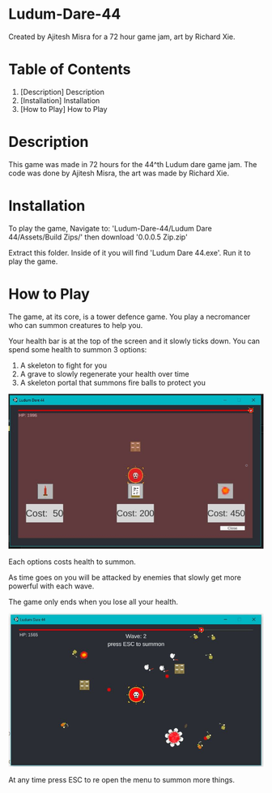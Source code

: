 # Ludum-Dare-44

Created by Ajitesh Misra for a 72 hour game jam, art by Richard Xie.

# <a name="table of contents"></a> Table of Contents

1.	[Description] Description
2.	[Installation] Installation
3.	[How to Play] How to Play

# <a name="Description"></a>Description

This game was made in 72 hours for the 44^th Ludum dare game jam. The code was done by Ajitesh Misra, the art was made by Richard Xie.

# <a name="Installation"></a>Installation

To play the game, Navigate to: 'Ludum-Dare-44/Ludum Dare 44/Assets/Build Zips/' then download '0.0.0.5 Zip.zip'

Extract this folder. Inside of it you will find 'Ludum Dare 44.exe'. Run it to play the game.

# <a name="How to Play"></a>How to Play

The game, at its core, is a tower defence game. You play a necromancer who can summon creatures to help you.

Your health bar is at the top of the screen and it slowly ticks down. You can spend some health to summon 3 options:

1. A skeleton to fight for you
2. A grave to slowly regenerate your health over time
3. A skeleton portal that summons fire balls to protect you

![menu screen](/ReadMe_Images/Main_Screen.png)

Each options costs health to summon.

As time goes on you will be attacked by enemies that slowly get more powerful with each wave.

The game only ends when you lose all your health.

![in game screenshot](/ReadMe_Images/In_Game.png)

At any time press ESC to re open the menu to summon more things.
